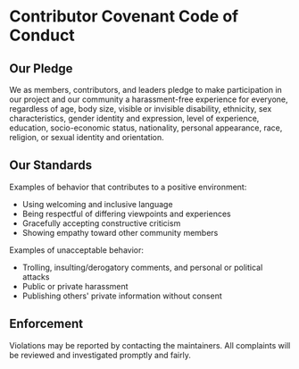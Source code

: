 # Contributor Covenant Code of Conduct

## Our Pledge

We as members, contributors, and leaders pledge to make participation in our project and our community a harassment-free experience for everyone, regardless of age, body size, visible or invisible disability, ethnicity, sex characteristics, gender identity and expression, level of experience, education, socio-economic status, nationality, personal appearance, race, religion, or sexual identity and orientation.

## Our Standards

Examples of behavior that contributes to a positive environment:

- Using welcoming and inclusive language
- Being respectful of differing viewpoints and experiences
- Gracefully accepting constructive criticism
- Showing empathy toward other community members

Examples of unacceptable behavior:

- Trolling, insulting/derogatory comments, and personal or political attacks
- Public or private harassment
- Publishing others' private information without consent

## Enforcement

Violations may be reported by contacting the maintainers. All complaints will be reviewed and investigated promptly and fairly.

